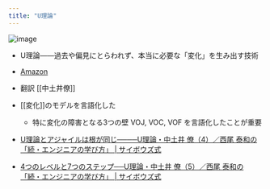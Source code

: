 ```yaml
---
title: "U理論"
---
```


![image](https://gyazo.com/4f03bc4f12686c63c77b63da87a32d2b/thumb/1000)
- U理論――過去や偏見にとらわれず、本当に必要な「変化」を生み出す技術
- [Amazon](http://amzn.to/2x676YO)
- 翻訳 [[中土井僚]]
- [[変化]]のモデルを言語化した
    - 特に変化の障害となる3つの壁 VOJ, VOC, VOF を言語化したことが重要


- [U理論とアジャイルは根が同じ────U理論・中土井 僚（4）／西尾 泰和の「続・エンジニアの学び方」 | サイボウズ式](https://cybozushiki.cybozu.co.jp/articles/m000930.html)
- [4つのレベルと7つのステップ──U理論・中土井 僚（5）／西尾 泰和の「続・エンジニアの学び方」 | サイボウズ式](https://cybozushiki.cybozu.co.jp/articles/m000931.html)
